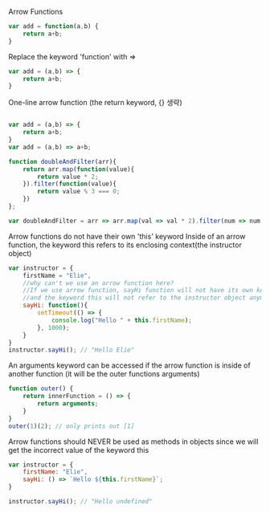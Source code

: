 Arrow Functions
```js
var add = function(a,b) {
    return a+b;
}
```

Replace the keyword 'function' with =>
```js
var add = (a,b) => {
    return a+b;
}
```
One-line arrow function (the return keyword, {} 생략)
```js

var add = (a,b) => {
    return a+b;
}
var add = (a,b) => a+b;

function doubleAndFilter(arr){
    return arr.map(function(value){
        return value * 2;
    }).filter(function(value){
        return value % 3 === 0;
    })
};

var doubleAndFilter = arr => arr.map(val => val * 2).filter(num => num % 3 === 0);
```

Arrow functions do not have their own 'this' keyword
Inside of an arrow function, the keyword this refers to its enclosing context(the instructor object)
```js
var instructor = {
    firstName = "Elie",
    //why can't we use an arrow function here?
    //If we use arrow function, sayHi function will not have its own keyword this    
    //and the keyword this will not refer to the instructor object anymore! 
    sayHi: function(){
        setTimeout(() => {
            console.log("Hello " + this.firstName);
        }, 1000);
    }
}
instructor.sayHi(); // "Hello Elie"
```

An arguments keyword can be accessed if the arrow function is inside of another function 
(it will be the outer functions arguments)
```js
function outer() {
    return innerFunction = () => {
        return arguments;
    }
}
outer(1)(2); // only prints out [1]
```

Arrow functions should NEVER be used as methods in objects since we will get the incorrect value of the keyword this
```js
var instructor = {
    firstName: "Elie",
    sayHi: () => `Hello ${this.firstName}`;
}

instructor.sayHi(); // "Hello undefined"
```
